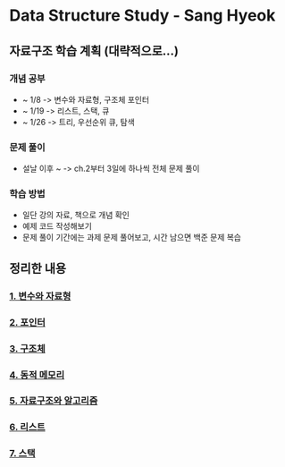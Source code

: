 # Data Structure Study - Sang Hyeok

## 자료구조 학습 계획 (대략적으로...)

### 개념 공부

- ~ 1/8  -> 변수와 자료형, 구조체 포인터
- ~ 1/19 -> 리스트, 스택, 큐
- ~ 1/26 -> 트리, 우선순위 큐, 탐색

### 문제 풀이

- 설날 이후 ~ -> ch.2부터 3일에 하나씩 전체 문제 풀이

### 학습 방법

- 일단 강의 자료, 책으로 개념 확인
- 예제 코드 작성해보기
- 문제 풀이 기간에는 과제 문제 풀어보고, 시간 남으면 백준 문제 복습

## 정리한 내용

### [1. 변수와 자료형](./[20250103]Data_Structure(Lecture2)/VariableDatatype.md)

### [2. 포인터](./[20250106]Data_Structure(Lecture3)/Pointer.md)

### [3. 구조체](./[20250110]Data_Structure(Lecture4)/Structure.md)

### [4. 동적 메모리](./[20250114]Data_Structure(Lecture5)/DynamicMemory.md)

### [5. 자료구조와 알고리즘](./[20250116]Data_Structure(Lecture6)/DataStructAlgm.md)

### [6. 리스트](./[20250116]Data_Structure(Lecture7)/List.md)

### [7. 스택](./[20250120]Data_Structure(Lecture8)/Stack.md)